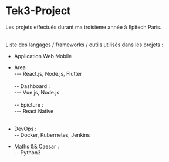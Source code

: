 # Tek3-Project
Les projets effectués durant ma troisième année à Epitech Paris.</br>

</br>
Liste des langages / frameworks / outils utilisés dans les projets :</br>

 - Application Web Mobile </br>
 - Area :</br>
 --- React.js, Node.js, Flutter</br></br>
 -- Dashboard :</br>
 --- Vue.js, Node.js</br></br>
 -- Epicture :</br>
 --- React Native </br></br>

 - DevOps :</br>
 -- Docker, Kubernetes, Jenkins </br>

 - Maths && Caesar :</br>
 -- Python3</br>
